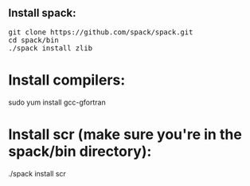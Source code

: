 ## Install spack:

<pre>git clone https://github.com/spack/spack.git
cd spack/bin
./spack install zlib
</pre>

# Install compilers:

sudo yum install gcc-gfortran

# Install scr (make sure you're in the spack/bin directory):

./spack install scr



